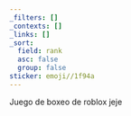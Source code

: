 ```yaml
---
_filters: []
_contexts: []
_links: []
_sort:
  field: rank
  asc: false
  group: false
sticker: emoji//1f94a
---
```

Juego de boxeo de roblox jeje